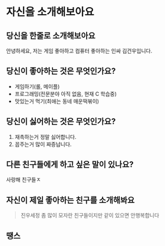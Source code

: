 # 자신을 소개해보아요
## 당신을 한줄로 소개해보아요
안녕하세요, 저는 게임 좋아하고 컴퓨터 좋아하는 인싸 김건우입니다.
## 당신이 좋아하는 것은 무엇인가요?
- 게임하기(롤, 메이플)
- 프로그래밍(전문분야 아직 없음, 현재 C 학습중)
- 맛있는거 먹기(최애는 동네 매운떡볶이)
## 당신이 싫어하는 것은 무엇인가요?
1. 재촉하는거 정말 싫어합니다.
2. 꼽주는거 많이 짜증납니다.
## 다른 친구들에게 하고 싶은 말이 있나요?
사랑해 친구들ㅈ
## 자신이 제일 좋아하는 친구를 소개해봐요
> 진우세정
> 좀 많이 모자란 친구들이지만 같이 있으면 안행복합니다
## 땡스